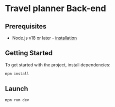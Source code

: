 # Travel planner Back-end

## Prerequisites

* Node.js v18 or later - [installation][nodejs-install]

## Getting Started

To get started with the project, install dependencies:

```sh
npm install 
```

## Launch

```sh
npm run dev
```

[nodejs-install]: https://nodejs.org/en/download/